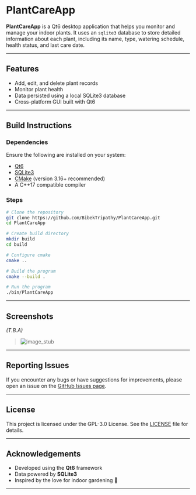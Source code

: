# PlantCareApp

**PlantCareApp** is a Qt6 desktop application that helps you monitor and manage your indoor plants. It uses an `sqlite3` database to store detailed information about each plant, including its name, type, watering schedule, health status, and last care date.

---

## Features

* Add, edit, and delete plant records
* Monitor plant health
* Data persisted using a local SQLite3 database
* Cross-platform GUI built with Qt6

---

## Build Instructions

### Dependencies

Ensure the following are installed on your system:

* [Qt6](https://www.qt.io/)
* [SQLite3](https://sqlite.org/index.html)
* [CMake](https://cmake.org/) (version 3.16+ recommended)
* A C++17 compatible compiler

### Steps

```sh
# Clone the repository
git clone https://github.com/BibekTripathy/PlantCareApp.git
cd PlantCareApp

# Create build directory
mkdir build
cd build

# Configure cmake
cmake ..

# Build the program
cmake --build .

# Run the program
./bin/PlantCareApp
```

---

## Screenshots

*(T.B.A)*

> ![image_stub](/path/to/screenshot.jpg)

---

## Reporting Issues

If you encounter any bugs or have suggestions for improvements, please open an issue on the [GitHub Issues page](https://github.com/BibekTripathy/PlantCareApp/issues).

---

## License

This project is licensed under the GPL-3.0 License. See the [LICENSE](LICENSE) file for details.

---

## Acknowledgements

* Developed using the **Qt6** framework
* Data powered by **SQLite3**
* Inspired by the love for indoor gardening 🌱

---
